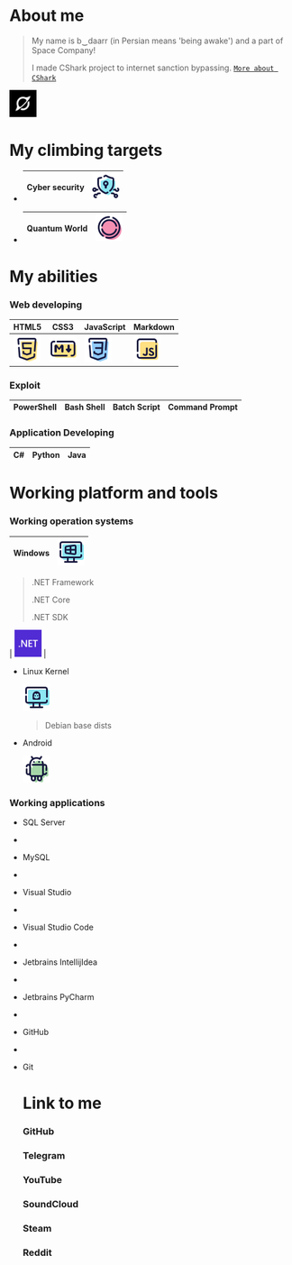 # About me

> My name is b‿daarr (in Persian means 'being awake') and a part of Space Company!
>
> I made CShark project to internet sanction bypassing. [`More about CShark`](https://github.com/b-daarr/cshark)
<img src="https://github.com/b-daarr/b-daarr/blob/main/resource/space.png" alt="Space Company" style="width: 48px; height: 48px;">

# My climbing targets

+ | Cyber security | <center><img src="https://github.com/b-daarr/b-daarr/blob/main/resource/Cyber-Security.png" style="width: 48px; height: 48px;"></center> |
  |----------------|------------------------------------------------------------------------------------------------------------------------------------------|

+ | Quantum World | <img src="https://github.com/b-daarr/b-daarr/blob/main/resource/Quantom.png" style="width: 48px; height: 48px;"> |
  |---------------|------------------------------------------------------------------------------------------------------------------|

  

# My abilities

### Web developing

| HTML5 | CSS3 | JavaScript | Markdown |
|-------|------|------------|----------|
|<img src="https://github.com/b-daarr/b-daarr/blob/main/resource/HTML5.png" style="width: 48px; height: 48px;">|<img src="https://github.com/b-daarr/b-daarr/blob/main/resource/Markdown.png" style="width: 48px; height: 48px;">|<img src="https://github.com/b-daarr/b-daarr/blob/main/resource/CSS3.png" style="width: 48px; height: 48px;">|<img src="https://github.com/b-daarr/b-daarr/blob/main/resource/JavaScript.png" style="width: 48px; height: 48px;">|

### Exploit

| PowerShell | Bash Shell | Batch Script | Command Prompt |
|------------|------------|--------------|----------------|


### Application Developing

| C# | Python | Java |
|----|--------|------|

# Working platform and tools

### Working operation systems

| Windows | <img src="https://github.com/b-daarr/b-daarr/blob/main/resource/Windows.png" style="width: 48px; height: 48px;"> |
  |---------------|------------------------------------------------------------------------------------------------------------|

  > .NET Framework
  > 
  > .NET Core
  > 
  > .NET SDK

  | <img src="https://github.com/b-daarr/b-daarr/blob/main/resource/DotNET.svg" style="width: 48px; height: 48px;"> |

+ Linux Kernel

  <img src="https://github.com/b-daarr/b-daarr/blob/main/resource/Linux.png" style="width: 48px; height: 48px;">

  > Debian base dists

+ Android

  <img src="https://github.com/b-daarr/b-daarr/blob/main/resource/Android.png" style="width: 48px; height: 48px;">

### Working applications

+ SQL Server
+
+ MySQL
+
+ Visual Studio
+
+ Visual Studio Code
+
+ Jetbrains IntellijIdea
+
+ Jetbrains PyCharm
+
+ GitHub
+
+ Git

  # Link to me

  ### GitHub

  ### Telegram

  ### YouTube

  ### SoundCloud

  ### Steam

  ### Reddit
